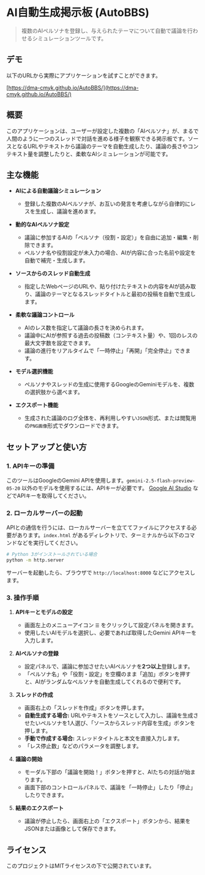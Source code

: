# AI自動生成掲示板 (AutoBBS)

> 複数のAIペルソナを登録し、与えられたテーマについて自動で議論を行わせるシミュレーションツールです。

## デモ

以下のURLから実際にアプリケーションを試すことができます。

[https://dma-cmyk.github.io/AutoBBS/](https://dma-cmyk.github.io/AutoBBS/)

## 概要

このアプリケーションは、ユーザーが設定した複数の「AIペルソナ」が、まるで人間のように一つのスレッドで対話を進める様子を観察できる掲示板です。ソースとなるURLやテキストから議論のテーマを自動生成したり、議論の長さやコンテキスト量を調整したりと、柔軟なAIシミュレーションが可能です。

## 主な機能

*   **AIによる自動議論シミュレーション**
    *   登録した複数のAIペルソナが、お互いの発言を考慮しながら自律的にレスを生成し、議論を進めます。

*   **動的なAIペルソナ設定**
    *   議論に参加するAIの「ペルソナ（役割・設定）」を自由に追加・編集・削除できます。
    *   ペルソナ名や役割設定が未入力の場合、AIが内容に合った名前や設定を自動で補完・生成します。

*   **ソースからのスレッド自動生成**
    *   指定したWebページのURLや、貼り付けたテキストの内容をAIが読み取り、議論のテーマとなるスレッドタイトルと最初の投稿を自動で生成します。

*   **柔軟な議論コントロール**
    *   AIのレス数を指定して議論の長さを決められます。
    *   議論中にAIが参照する過去の投稿数（コンテキスト量）や、1回のレスの最大文字数を設定できます。
    *   議論の進行をリアルタイムで「一時停止」「再開」「完全停止」できます。

*   **モデル選択機能**
    *   ペルソナやスレッドの生成に使用するGoogleのGeminiモデルを、複数の選択肢から選べます。

*   **エクスポート機能**
    *   生成された議論のログ全体を、再利用しやすい`JSON`形式、または閲覧用の`PNG画像`形式でダウンロードできます。

## セットアップと使い方

### 1. APIキーの準備
このツールはGoogleのGemini APIを使用します。`gemini-2.5-flash-preview-05-20` 以外のモデルを使用するには、APIキーが必要です。
[Google AI Studio](https://aistudio.google.com/app/apikey) などでAPIキーを取得してください。

### 2. ローカルサーバーの起動
APIとの通信を行うには、ローカルサーバーを立ててファイルにアクセスする必要があります。`index.html` があるディレクトリで、ターミナルから以下のコマンドなどを実行してください。

```bash
# Python 3がインストールされている場合
python -m http.server
```
サーバーを起動したら、ブラウザで `http://localhost:8000` などにアクセスします。

### 3. 操作手順
1.  **APIキーとモデルの設定**
    *   画面左上のメニューアイコン `☰` をクリックして設定パネルを開きます。
    *   使用したいAIモデルを選択し、必要であれば取得したGemini APIキーを入力します。

2.  **AIペルソナの登録**
    *   設定パネルで、議論に参加させたいAIペルソナを**2つ以上**登録します。
    *   「ペルソナ名」や「役割・設定」を空欄のまま「追加」ボタンを押すと、AIがランダムなペルソナを自動生成してくれるので便利です。

3.  **スレッドの作成**
    *   画面右上の「スレッドを作成」ボタンを押します。
    *   **自動生成する場合:** URLやテキストをソースとして入力し、議論を生成させたいペルソナを1人選び、「ソースからスレッド内容を生成」ボタンを押します。
    *   **手動で作成する場合:** スレッドタイトルと本文を直接入力します。
    *   「レス停止数」などのパラメータを調整します。

4.  **議論の開始**
    *   モーダル下部の「議論を開始！」ボタンを押すと、AIたちの対話が始まります。
    *   画面下部のコントロールパネルで、議論を「一時停止」したり「停止」したりできます。

5.  **結果のエクスポート**
    *   議論が停止したら、画面右上の「エクスポート」ボタンから、結果をJSONまたは画像として保存できます。

## ライセンス

このプロジェクトはMITライセンスの下で公開されています。
